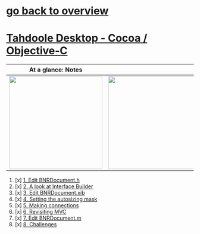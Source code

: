 # [go back to overview](https://github.com/c4arl0s#macos-applications--objective-c--cocoa)

# [Tahdoole Desktop - Cocoa / Objective-C](https://github.com/c4arl0s/28YourFirstCocoaApplication#28-your-first-cocoa-application)

| At a glance: Notes                                                                                                           |                                                                                                                              |
|------------------------------------------------------------------------------------------------------------------------------|------------------------------------------------------------------------------------------------------------------------------|
| <img src="https://user-images.githubusercontent.com/24994818/80848198-17665280-8bd8-11ea-88cd-b1adf74409d8.png" width="250"> | <img src="https://user-images.githubusercontent.com/24994818/80757758-4d350980-8afa-11ea-84fb-1dfcaff53dfb.gif" width="250"> |

1. [x] [1. Edit BNRDocument.h](https://github.com/c4arl0s/28YourFirstCocoaApplication#1-edit-bnrdocumenth)
2. [x] [2. A look at Interface Builder](https://github.com/c4arl0s/28YourFirstCocoaApplication#2-a-look-at-interface-builder)
3. [x] [3. Edit BNRDocument.xib](https://github.com/c4arl0s/28YourFirstCocoaApplication#3-edit-bnrdocumentxib)
4. [x] [4. Setting the autosizing mask](https://github.com/c4arl0s/28YourFirstCocoaApplication#4-setting-the-autosizing-mask)
5. [x] [5. Making connections](https://github.com/c4arl0s/28YourFirstCocoaApplication#5-making-connections)
6. [x] [6. Revisiting MVC](https://github.com/c4arl0s/28YourFirstCocoaApplication#6-revisiting-mvc)
7. [x] [7. Edit BNRDocument.m](https://github.com/c4arl0s/28YourFirstCocoaApplication#7-edit-bnrdocumentm)
8. [x] [8. Challenges](https://github.com/c4arl0s/28YourFirstCocoaApplication#8-challenges)

